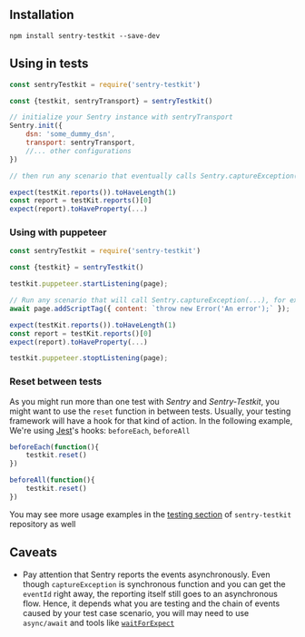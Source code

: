 
## Installation
```
npm install sentry-testkit --save-dev
```

## Using in tests
```javascript
const sentryTestkit = require('sentry-testkit')

const {testkit, sentryTransport} = sentryTestkit()

// initialize your Sentry instance with sentryTransport
Sentry.init({
    dsn: 'some_dummy_dsn',
    transport: sentryTransport,
    //... other configurations
})

// then run any scenario that eventually calls Sentry.captureException(...)

expect(testKit.reports()).toHaveLength(1)
const report = testKit.reports()[0]
expect(report).toHaveProperty(...)
```

### Using with puppeteer
```javascript
const sentryTestkit = require('sentry-testkit')

const {testkit} = sentryTestkit()

testkit.puppeteer.startListening(page);

// Run any scenario that will call Sentry.captureException(...), for example:
await page.addScriptTag({ content: `throw new Error('An error');` });

expect(testKit.reports()).toHaveLength(1)
const report = testKit.reports()[0]
expect(report).toHaveProperty(...)

testkit.puppeteer.stoptListening(page);
```

### Reset between tests
As you might run more than one test with *Sentry* and *Sentry-Testkit*, you might want to use the `reset` function in between tests.
Usually, your testing framework will have a hook for that kind of action. In the following example, We're using [Jest](https://jestjs.io/docs/en/api.html)'s hooks: `beforeEach`, `beforeAll`
```javascript
beforeEach(function(){
    testkit.reset()
})
```
```javascript
beforeAll(function(){
    testkit.reset()
})
```

You may see more usage examples in the [testing section](https://github.com/wix/sentry-testkit/tree/master/test) of `sentry-testkit` repository as well

## Caveats
* Pay attention that Sentry reports the events asynchronously.
Even though `captureException` is synchronous function and you can get the `eventId` right away, the reporting itself still goes to an asynchronous flow.
Hence, it depends what you are testing and the chain of events caused by your test case scenario,
you will may need to use `async/await` and tools like [`waitForExpect`](https://www.npmjs.com/package/wait-for-expect)
